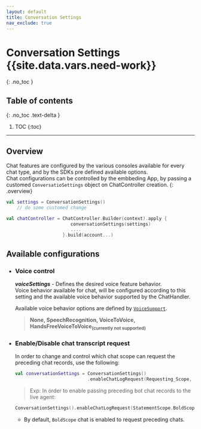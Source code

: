 ```yaml
---
layout: default
title: Conversation Settings
nav_exclude: true
---
```


# Conversation Settings {{site.data.vars.need-work}}
{: .no_toc }

## Table of contents
{: .no_toc .text-delta }

1. TOC
{:toc}

---

## Overview
Chat features are configured by the various consoles available for every chat type, and by the SDKs pre defined available options.  
Chat configurations can be controlled by the embbeding App, by passing a customed `ConversatioSettings` object on ChatController creation.
{: .overview}

```kotlin
val settings = ConversationSettings()
    // do some customed change

val chatController = ChatController.Builder(context).apply {
                        conversationSettings(settings)
                        ....
                     }.build(account...)
```

## Available configurations

- ### Voice control
   **_voiceSettings_** - Defines the desired voice feature behavior.   
   Voice behavior available for chat, will be configured according to this setting and the available voice behavior supported by the ChatHandler.   

   Available voice behavior options are defined by <u>`VoiceSupport`</u>.   
   >**None, SpeechRecognition, VoiceToVoice, HandsFreeVoiceToVoice<sub>(currently not supported)</sub>**


- ### Enable/Disable chat transcript request
   In order to change and control which chat scope can request the preceding chat records, use the following:
   ```kotlin
   val conversationSettings = ConversationSettings()
                              .enableChatLogRequest(Requesting_Scope, isEnabled)
   ```

   > Exp: In order to enable passing preceding bot chat records to the live agent:
   ```kotlin
   ConversationSettings().enableChatLogRequest(StatementScope.BoldScope, true)         
   ```   
   
   - By default, `BoldScope` chat is enabled to request preceding chats. 